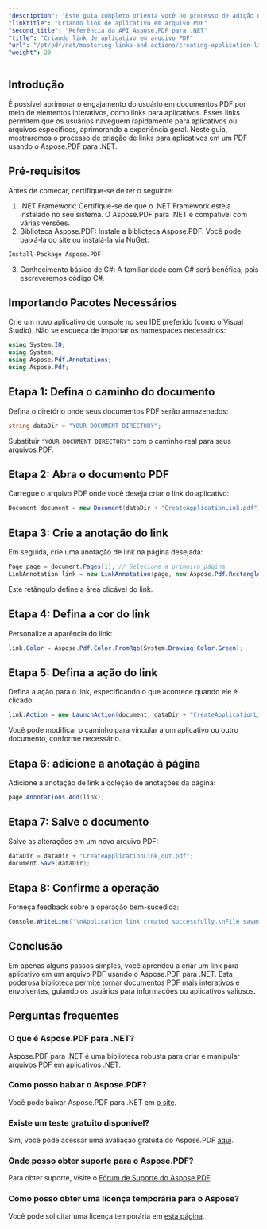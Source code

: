 ```yaml
---
"description": "Este guia completo orienta você no processo de adição de links interativos de aplicativos a documentos PDF usando o Aspose.PDF para .NET. Aumente o engajamento do usuário permitindo a navegação rápida para aplicativos ou arquivos específicos."
"linktitle": "Criando link de aplicativo em arquivo PDF"
"second_title": "Referência da API Aspose.PDF para .NET"
"title": "Criando link de aplicativo em arquivo PDF"
"url": "/pt/pdf/net/mastering-links-and-actions/creating-application-link/"
"weight": 20
---
```


## Introdução

É possível aprimorar o engajamento do usuário em documentos PDF por meio de elementos interativos, como links para aplicativos. Esses links permitem que os usuários naveguem rapidamente para aplicativos ou arquivos específicos, aprimorando a experiência geral. Neste guia, mostraremos o processo de criação de links para aplicativos em um PDF usando o Aspose.PDF para .NET.

## Pré-requisitos

Antes de começar, certifique-se de ter o seguinte:

1. .NET Framework: Certifique-se de que o .NET Framework esteja instalado no seu sistema. O Aspose.PDF para .NET é compatível com várias versões.
2. Biblioteca Aspose.PDF: Instale a biblioteca Aspose.PDF. Você pode baixá-la do site ou instalá-la via NuGet:
```bash
Install-Package Aspose.PDF
```
3. Conhecimento básico de C#: A familiaridade com C# será benéfica, pois escreveremos código C#.

## Importando Pacotes Necessários

Crie um novo aplicativo de console no seu IDE preferido (como o Visual Studio). Não se esqueça de importar os namespaces necessários:

```csharp
using System.IO;
using System;
using Aspose.Pdf.Annotations;
using Aspose.Pdf;
```

## Etapa 1: Defina o caminho do documento

Defina o diretório onde seus documentos PDF serão armazenados:

```csharp
string dataDir = "YOUR DOCUMENT DIRECTORY";
```

Substituir `"YOUR DOCUMENT DIRECTORY"` com o caminho real para seus arquivos PDF.

## Etapa 2: Abra o documento PDF

Carregue o arquivo PDF onde você deseja criar o link do aplicativo:

```csharp
Document document = new Document(dataDir + "CreateApplicationLink.pdf");
```

## Etapa 3: Crie a anotação do link

Em seguida, crie uma anotação de link na página desejada:

```csharp
Page page = document.Pages[1]; // Selecione a primeira página
LinkAnnotation link = new LinkAnnotation(page, new Aspose.Pdf.Rectangle(100, 100, 300, 300));
```

Este retângulo define a área clicável do link.

## Etapa 4: Defina a cor do link

Personalize a aparência do link:

```csharp
link.Color = Aspose.Pdf.Color.FromRgb(System.Drawing.Color.Green);
```

## Etapa 5: Defina a ação do link

Defina a ação para o link, especificando o que acontece quando ele é clicado:

```csharp
link.Action = new LaunchAction(document, dataDir + "CreateApplicationLink.pdf");
```

Você pode modificar o caminho para vincular a um aplicativo ou outro documento, conforme necessário.

## Etapa 6: adicione a anotação à página

Adicione a anotação de link à coleção de anotações da página:

```csharp
page.Annotations.Add(link);
```

## Etapa 7: Salve o documento

Salve as alterações em um novo arquivo PDF:

```csharp
dataDir = dataDir + "CreateApplicationLink_out.pdf";
document.Save(dataDir);
```

## Etapa 8: Confirme a operação

Forneça feedback sobre a operação bem-sucedida:

```csharp
Console.WriteLine("\nApplication link created successfully.\nFile saved at " + dataDir);
```

## Conclusão

Em apenas alguns passos simples, você aprendeu a criar um link para aplicativo em um arquivo PDF usando o Aspose.PDF para .NET. Esta poderosa biblioteca permite tornar documentos PDF mais interativos e envolventes, guiando os usuários para informações ou aplicativos valiosos.

## Perguntas frequentes

### O que é Aspose.PDF para .NET?
Aspose.PDF para .NET é uma biblioteca robusta para criar e manipular arquivos PDF em aplicativos .NET.

### Como posso baixar o Aspose.PDF?
Você pode baixar Aspose.PDF para .NET em [o site](https://releases.aspose.com/pdf/net/).

### Existe um teste gratuito disponível?
Sim, você pode acessar uma avaliação gratuita do Aspose.PDF [aqui](https://releases.aspose.com/).

### Onde posso obter suporte para o Aspose.PDF?
Para obter suporte, visite o [Fórum de Suporte do Aspose PDF](https://forum.aspose.com/c/pdf/10).

### Como posso obter uma licença temporária para o Aspose?
Você pode solicitar uma licença temporária em [esta página](https://purchase.aspose.com/temporary-license/).